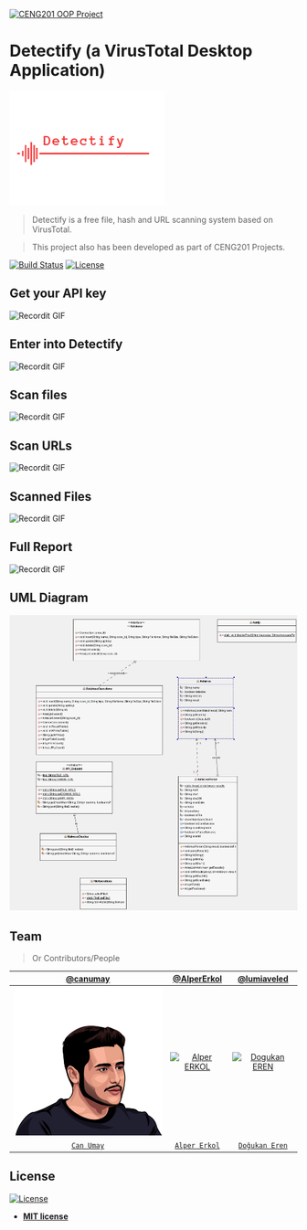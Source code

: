 <a href="http://aybu.edu.tr"><img src="https://pbs.twimg.com/profile_images/746983711665709056/IqO2q_wg_400x400.jpg" title="CENG201 OOP Project" alt="CENG201 OOP Project" width=200 height=200></a>

# Detectify (a VirusTotal Desktop Application)
<img src="https://raw.githubusercontent.com/canumay/detectify/master/src/Images/logo.png" title="CENG201 OOP Project" alt="CENG201 OOP Project" height=200>

> Detectify is a free file, hash and URL scanning system based on VirusTotal.  

> This project also has been developed as part of CENG201 Projects.

[![Build Status](http://img.shields.io/travis/badges/badgerbadgerbadger.svg?style=flat-square)](https://travis-ci.org/badges/badgerbadgerbadger) [![License](http://img.shields.io/:license-mit-blue.svg?style=flat-square)](http://badges.mit-license.org)

## Get your API key

![Recordit GIF](http://g.recordit.co/mbPLpKibpW.gif)

## Enter into Detectify

![Recordit GIF](http://g.recordit.co/vmWfKEjmim.gif)

## Scan files

![Recordit GIF](http://g.recordit.co/XrqVyUIz82.gif)

## Scan URLs

![Recordit GIF](http://g.recordit.co/jW78vNkJ0o.gif)

## Scanned Files

![Recordit GIF](http://g.recordit.co/3PDMIXfRE9.gif)

## Full Report

![Recordit GIF](http://g.recordit.co/BOTzImC5aA.gif)

## UML Diagram

<img src="readme/uml.jpg">

## Team

> Or Contributors/People

| <a href="https://github.com/canumay" target="_blank">**@canumay**</a> | <a href="https://github.com/AlperErkol" target="_blank">**@AlperErkol**</a> | <a href="https://github.com/lumiaveled" target="_blank">**@lumiaveled**</a> |
| :---: |:---:| :---:|
| <img src="readme/can.png" width="350">    | [![Alper ERKOL](https://i.ibb.co/pPtDRLZ/image.png)](https://github.com/AlperErkol) | [![Dogukan EREN](https://i.ibb.co/sKHXtfd/image.png)]("http://github.com/lumiaveled)  |
| <a href="http://github.com/canumay" target="_blank">`Can Umay`</a> | <a href="http://github.com/AlperErkol" target="_blank">`Alper Erkol`</a> | <a href="http://github.com/lumiaveled" target="_blank">`Doğukan Eren`</a> |


## License

[![License](http://img.shields.io/:license-mit-blue.svg?style=flat-square)](http://badges.mit-license.org)

- **[MIT license](http://opensource.org/licenses/mit-license.php)**
